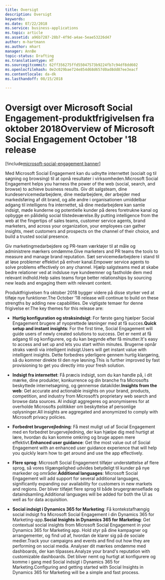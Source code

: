 ```yaml
---
title: Oversigt
description: Oversigt
keywords: 
ms.date: 07/22/2018
ms.service: business-applications
ms.topic: article
ms.assetid: a96b7287-28b7-4f9d-a4ae-5eae53226d47
author: m-hartmann
ms.author: mhart
manager: AnnBe
topic-status: Drafting
ms.translationtype: HT
ms.sourcegitcommit: 62ff356275ffd55047573b9224fb7c94df8dd602
ms.openlocfilehash: 0e2c029bae724e854d68d657d0ad8dd87ee3eacf
ms.contentlocale: da-dk
ms.lasthandoff: 08/15/2018

---
```


#  <a name="overview-of-microsoft-social-engagement-october-18-release"></a><span data-ttu-id="bd9b0-103">Oversigt over Microsoft Social Engagement-produktfrigivelsen fra oktober 2018</span><span class="sxs-lookup"><span data-stu-id="bd9b0-103">Overview of Microsoft Social Engagement October '18 release</span></span>

[!include[microsoft-social-engagement banner](../includes/microsoft-social-engagement.md)]



<span data-ttu-id="bd9b0-104">Med Microsoft Social Engagement kan du udnytte internettet (socialt og til søgning og browsing) til at opnå resultater i virksomheden.</span><span class="sxs-lookup"><span data-stu-id="bd9b0-104">Microsoft Social Engagement helps you harness the power of the web (social, search, and browse) to achieve business results.</span></span> <span data-ttu-id="bd9b0-105">Giv dit salgsteam, dine kundeservicemedarbejdere, dine medarbejdere, der arbejder med markedsføring af dit brand, og alle andre i organisationen umiddelbar adgang til intelligens fra internettet, så dine medarbejdere kan samle indsigt, møde kunderne og potentielle kunder på deres foretrukne kanal og opbygge en pålidelig social tilstedeværelse.</span><span class="sxs-lookup"><span data-stu-id="bd9b0-105">By putting intelligence from the web at the fingertips of sales teams, customer service agents, brand marketers, and across your organization, your employees can gather insights, meet customers and prospects on the channel of their choice, and build a trusted social presence.</span></span>

<span data-ttu-id="bd9b0-106">Giv marketingmedarbejdere og PR-team værktøjer til at måle og administrere mærkers omdømme.</span><span class="sxs-lookup"><span data-stu-id="bd9b0-106">Give marketers and PR teams the tools to measure and manage brand reputation.</span></span> <span data-ttu-id="bd9b0-107">Sæt servicemedarbejdere i stand til at løse problemer effektivt på enhver kanal.</span><span class="sxs-lookup"><span data-stu-id="bd9b0-107">Empower service agents to solve problems effectively on any channel.</span></span> <span data-ttu-id="bd9b0-108">Hjælp salgsteams med at skabe bedre relationer ved at indsluse nye kundeemner og fastholde dem med relevant indhold.</span><span class="sxs-lookup"><span data-stu-id="bd9b0-108">Help sales teams forge better relationships by sourcing new leads and engaging them with relevant content.</span></span> 

<span data-ttu-id="bd9b0-109">Produktfrigivelsen fra oktober 2018 bygger videre på disse styrker ved at tilføje nye funktioner.</span><span class="sxs-lookup"><span data-stu-id="bd9b0-109">The October '18 release will continue to build on these strengths by adding new capabilities.</span></span> <span data-ttu-id="bd9b0-110">De vigtigste temaer for denne frigivelse er:</span><span class="sxs-lookup"><span data-stu-id="bd9b0-110">The key themes for this release are:</span></span>

- <span data-ttu-id="bd9b0-111">**Hurtig konfiguration og straksindsigt**: For første gang hjælper Social Engagement brugere af nyoprettede løsninger med at få succes.</span><span class="sxs-lookup"><span data-stu-id="bd9b0-111">**Quick setup and instant insights**: For the first time, Social Engagement will guide users of newly created solutions to success.</span></span> <span data-ttu-id="bd9b0-112">Det er nemt at få adgang til og konfigurere, og du kan begynde efter få minutter.</span><span class="sxs-lookup"><span data-stu-id="bd9b0-112">It's easy to access and set up and lets you start within minutes.</span></span> <span data-ttu-id="bd9b0-113">Brugerne opnår straks værdi via intelligent indsigt.</span><span class="sxs-lookup"><span data-stu-id="bd9b0-113">Users will get instant value with intelligent insights.</span></span> <span data-ttu-id="bd9b0-114">Dette forbedres yderligere gennem hurtig klargøring, så du kommer direkte til den nye løsning.</span><span class="sxs-lookup"><span data-stu-id="bd9b0-114">This is further improved by fast provisioning to get you directly into your fresh solution.</span></span>

- <span data-ttu-id="bd9b0-115">**Indsigt fra internettet**: Få præcis indsigt, som du kan handle på, i dit mærke, dine produkter, konkurrence og din branche fra Microsofts beskyttede internetsøgning, og gennemse datakilder.</span><span class="sxs-lookup"><span data-stu-id="bd9b0-115">**Insights from the web**: Get accurate and actionable insights on your brand, products, competition, and industry from Microsoft’s proprietary web search and browse data sources.</span></span> <span data-ttu-id="bd9b0-116">Al indsigt aggregeres og anonymiseres for at overholde Microsofts politikker om beskyttelse af personlige oplysninger.</span><span class="sxs-lookup"><span data-stu-id="bd9b0-116">All insights are aggregated and anonymized to comply with Microsoft privacy policies.</span></span>
 
- <span data-ttu-id="bd9b0-117">**Forbedret brugervejledning**: Få mest muligt ud af Social Engagement med en forbedret brugervejledning, der kan hjælpe dig med hurtigt at lære, hvordan du kan komme omkring og bruge appen mere effektivt.</span><span class="sxs-lookup"><span data-stu-id="bd9b0-117">**Enhanced user guidance**: Get the most value out of Social Engagement with an enhanced user guidance experience that will help you quickly learn how to get around and use the app effectively.</span></span>

- <span data-ttu-id="bd9b0-118">**Flere sprog**: Microsoft Social Engagement tilføjer understøttelse af flere sprog, så vores tilgængelighed udvides betydeligt til kunder på nye markeder og områder.</span><span class="sxs-lookup"><span data-stu-id="bd9b0-118">**Additional languages**: Microsoft Social Engagement will add support for several additional languages, significantly expanding our availability for customers in new markets and regions.</span></span> <span data-ttu-id="bd9b0-119">Der bliver tilføjet flere sprog til både brugergrænseflade og dataindsamling.</span><span class="sxs-lookup"><span data-stu-id="bd9b0-119">Additional languages will be added for both the UI as well as for data acquisition.</span></span>

- <span data-ttu-id="bd9b0-120">**Social indsigt i Dynamics 365 for Marketing**: Få kontekstafhængig social indsigt fra Microsoft Social Engagement i din Dynamics 365 for Marketing-app.</span><span class="sxs-lookup"><span data-stu-id="bd9b0-120">**Social Insights in Dynamics 365 for Marketing**: Get contextual social insights from Microsoft Social Engagement in your Dynamics 365 for Marketing app.</span></span> <span data-ttu-id="bd9b0-121">Hold styr på dine kampagner og arrangementer, og find ud af, hvordan de klarer sig på de sociale medier.</span><span class="sxs-lookup"><span data-stu-id="bd9b0-121">Track your campaigns and events and find out how they are performing on social media.</span></span> <span data-ttu-id="bd9b0-122">Analyser dit mærkes omdømme med dashboards, der kan tilpasses.</span><span class="sxs-lookup"><span data-stu-id="bd9b0-122">Analyze your brand's reputation with customizable dashboards.</span></span> <span data-ttu-id="bd9b0-123">Det bliver nemt og hurtigt at konfigurere og komme i gang med Social indsigt i Dynamics 365 for Marketing.</span><span class="sxs-lookup"><span data-stu-id="bd9b0-123">Configuring and getting started with Social Insights in Dynamics 365 for Marketing will be a simple and fast process.</span></span>

